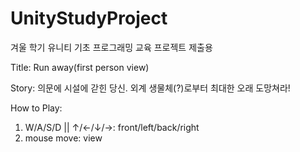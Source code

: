 # UnityStudyProject
겨울 학기 유니티 기초 프로그래밍 교육 프로젝트 제출용

Title: Run away(first person view)

Story: 의문에 시설에 갇힌 당신. 외계 생물체(?)로부터 최대한 오래 도망쳐라!

How to Play:

1. W/A/S/D || ↑/←/↓/→: front/left/back/right
2. mouse move: view